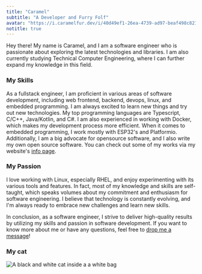 ```yaml
---
title: "Caramel"
subtitle: "A Developer and Furry Folf"
avatar: "https://i.caramelfur.dev/i/40d49ef1-26ea-4739-ad97-beaf498c8213.webp"
notitle: true
---
```


Hey there! My name is Caramel, and I am a software engineer who is passionate about exploring the latest technologies and libraries. I am also currently studying Technical Computer Engineering, where I can further expand my knowledge in this field.

### My Skills

As a fullstack engineer, I am proficient in various areas of software development, including web frontend, backend, devops, linux, and embedded programming. I am always excited to learn new things and try out new technologies. My top programming languages are Typescript, C/C++, Java/Kotlin, and C#. I am also experienced in working with Docker, which makes my development process more efficient. When it comes to embedded programming, I work mostly with ESP32's and Platformio. Additionally, I am a big advocate for opensource software, and I also write my own open source software. You can check out some of my works via my website's [info page](/info).

### My Passion

I love working with Linux, especially RHEL, and enjoy experimenting with its various tools and features. In fact, most of my knowledge and skills are self-taught, which speaks volumes about my commitment and enthusiasm for software engineering. I believe that technology is constantly evolving, and I'm always ready to embrace new challenges and learn new skills.

In conclusion, as a software engineer, I strive to deliver high-quality results by utilizing my skills and passion in software development. If you want to know more about me or have any questions, feel free to [drop me a message](/info)!

### My cat

![A black and white cat inside a a white bag](https://i.caramelfur.dev/i/b30a30c1-ba8a-443e-8f8e-a9033405b79b.webp?width=700 "He really likes bags")
